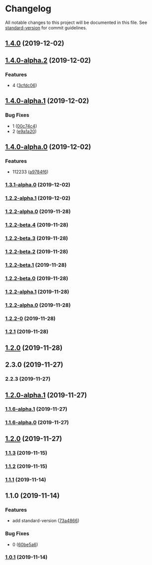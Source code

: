 # Changelog

All notable changes to this project will be documented in this file. See [standard-version](https://github.com/conventional-changelog/standard-version) for commit guidelines.

## [1.4.0](https://github.com/Youmenomi/sv-test/compare/v1.4.0-alpha.2...v1.4.0) (2019-12-02)

## [1.4.0-alpha.2](https://github.com/Youmenomi/sv-test/compare/v1.4.0-alpha.1...v1.4.0-alpha.2) (2019-12-02)


### Features

* 4 ([3cfdc06](https://github.com/Youmenomi/sv-test/commit/3cfdc06132eda9ae94733e6bab85a90df32f9761))

## [1.4.0-alpha.1](https://github.com/Youmenomi/sv-test/compare/v1.4.0-alpha.0...v1.4.0-alpha.1) (2019-12-02)


### Bug Fixes

* 1 ([00c74c4](https://github.com/Youmenomi/sv-test/commit/00c74c4432ca52874e24548120c9627fa16d6f6e))
* 2 ([e9a1a20](https://github.com/Youmenomi/sv-test/commit/e9a1a2053229e9b06b0e7cd2edcde7f7f1aba9dd))

## [1.4.0-alpha.0](https://github.com/Youmenomi/sv-test/compare/v1.3.1-alpha.0...v1.4.0-alpha.0) (2019-12-02)


### Features

* 112233 ([a9784f6](https://github.com/Youmenomi/sv-test/commit/a9784f69d63a1b848869a632354c67720a4fd26d))

### [1.3.1-alpha.0](https://github.com/Youmenomi/sv-test/compare/v1.2.2-beta.4...v1.3.1-alpha.0) (2019-12-02)

### [1.2.2-alpha.1](https://github.com/Youmenomi/sv-test/compare/v1.2.2-beta.4...v1.2.2-alpha.1) (2019-12-02)

### [1.2.2-alpha.0](https://github.com/Youmenomi/sv-test/compare/v1.2.2-beta.4...v1.2.2-alpha.0) (2019-11-28)

### [1.2.2-beta.4](https://github.com/Youmenomi/sv-test/compare/v1.2.2-beta.3...v1.2.2-beta.4) (2019-11-28)

### [1.2.2-beta.3](https://github.com/Youmenomi/sv-test/compare/v1.2.2-beta.2...v1.2.2-beta.3) (2019-11-28)

### [1.2.2-beta.2](https://github.com/Youmenomi/sv-test/compare/v1.2.2-beta.1...v1.2.2-beta.2) (2019-11-28)

### [1.2.2-beta.1](https://github.com/Youmenomi/sv-test/compare/v1.2.2-beta.0...v1.2.2-beta.1) (2019-11-28)

### [1.2.2-beta.0](https://github.com/Youmenomi/sv-test/compare/v1.2.2-alpha.1...v1.2.2-beta.0) (2019-11-28)

### [1.2.2-alpha.1](https://github.com/Youmenomi/sv-test/compare/v1.2.2-alpha.0...v1.2.2-alpha.1) (2019-11-28)

### [1.2.2-alpha.0](https://github.com/Youmenomi/sv-test/compare/v1.2.2-0...v1.2.2-alpha.0) (2019-11-28)

### [1.2.2-0](https://github.com/Youmenomi/sv-test/compare/v1.2.1...v1.2.2-0) (2019-11-28)

### [1.2.1](https://github.com/Youmenomi/sv-test/compare/v1.2.0...v1.2.1) (2019-11-28)

## [1.2.0](https://github.com/Youmenomi/sv-test/compare/v1.1.6-alpha.1...v1.2.0) (2019-11-28)

## 2.3.0 (2019-11-27)

### 2.2.3 (2019-11-27)

## [1.2.0-alpha.1](https://github.com/Youmenomi/sv-test/compare/v1.1.6-alpha.1...v1.2.0-alpha.1) (2019-11-27)

### [1.1.6-alpha.1](https://github.com/Youmenomi/sv-test/compare/v1.1.6-alpha.0...v1.1.6-alpha.1) (2019-11-27)

### [1.1.6-alpha.0](https://github.com/Youmenomi/sv-test/compare/v1.2.0-alpha.1...v1.1.6-alpha.0) (2019-11-27)

## [1.2.0](https://github.com/Youmenomi/sv-test/compare/v1.2.0-alpha.1...v1.2.0) (2019-11-27)

### [1.1.3](https://github.com/Youmenomi/sv-test/compare/v1.1.2...v1.1.3) (2019-11-15)

### [1.1.2](https://github.com/Youmenomi/sv-test/compare/v1.1.1...v1.1.2) (2019-11-15)

### [1.1.1](https://github.com/Youmenomi/sv-test/compare/v1.1.0...v1.1.1) (2019-11-14)

## 1.1.0 (2019-11-14)


### Features

* add standard-version ([73a4866](https://github.com/Youmenomi/sv-test/commit/73a48664dfdb6d37bf802d2c4c019edd08856b17))


### Bug Fixes

* 0 ([60be5a6](https://github.com/Youmenomi/sv-test/commit/60be5a6bc7b05d35686f9a25b71a9b39a0b835be))

### [1.0.1](https://github.com/Youmenomi/sv-test/compare/v1.0.0...v1.0.1) (2019-11-14)
